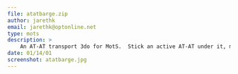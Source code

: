 ```yaml
---
file: atatbarge.zip
author: jarethk
email: jarethk@optonline.net
type: mots
description: >
    An AT-AT transport 3do for MotS.  Stick an active AT-AT under it, make the barge launch, and voila... prepare for ground assault!!!
date: 01/14/01
screenshot: atatbarge.jpg
---
```

